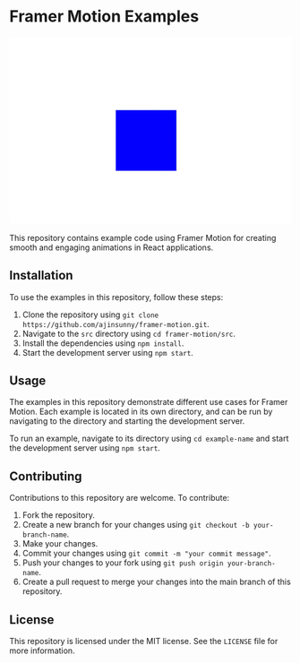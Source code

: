 Framer Motion Examples
======================

![](https://github.com/ajinsunny/framer-motion/blob/master/boxanimation1.gif)

This repository contains example code using Framer Motion for creating smooth and engaging animations in React applications.

Installation
------------

To use the examples in this repository, follow these steps:

1.  Clone the repository using `git clone https://github.com/ajinsunny/framer-motion.git`.
2.  Navigate to the `src` directory using `cd framer-motion/src`.
3.  Install the dependencies using `npm install`.
4.  Start the development server using `npm start`.

Usage
-----

The examples in this repository demonstrate different use cases for Framer Motion. Each example is located in its own directory, and can be run by navigating to the directory and starting the development server.

To run an example, navigate to its directory using `cd example-name` and start the development server using `npm start`.

Contributing
------------

Contributions to this repository are welcome. To contribute:

1.  Fork the repository.
2.  Create a new branch for your changes using `git checkout -b your-branch-name`.
3.  Make your changes.
4.  Commit your changes using `git commit -m "your commit message"`.
5.  Push your changes to your fork using `git push origin your-branch-name`.
6.  Create a pull request to merge your changes into the main branch of this repository.

License
-------

This repository is licensed under the MIT license. See the `LICENSE` file for more information.
